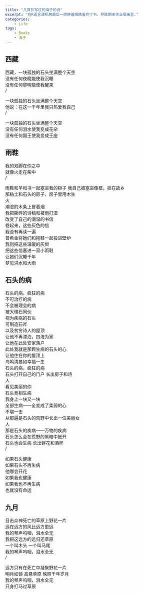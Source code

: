 ```yaml
---
title: "几首抄写过的海子的诗"
excerpt: "在R语言课机房最后一排肿着眼睛看完了书，导致期末作业很痛苦."
categories: 
    - Life
tags:
    - Books
    - 海子
---
```

## 西藏
西藏，一块孤独的石头坐满整个天空  
没有任何夜晚能使我沉睡  
没有任何黎明能使我醒来  
/  
  
一块孤独的石头坐满整个天空  
他说：在这一千年里我只热爱我自己  
/  
  
一块孤独的石头坐满整个天空   
没有任何泪水使我变成花朵  
没有任何国王使我变成王座

## 雨鞋
我的双脚在你之中  
就像火走在柴中  
/  

雨鞋和羊和书一起塞进我的柜子 
我自己被塞进像框，挂在故乡  
那粘土和石头的房子，房子里用木生  
火  
潮湿的木条上冒着烟  
我把撕碎的诗稿和被雨打湿  
改变了自己的潮湿的书信  
卷起来，这些灰色的信  
我没有再读一遍  
普希金将她们和拖鞋一起投进壁炉  
我则把这些温暖的灰烬  
把这些信塞进一双小雨鞋  
让她们沉睡千年  
梦见洪水和大雨  

## 石头的病
石头的病，疯狂的病  
不可治疗的病  
不会被理会的病  
被大理石同伙  
视为疾病的石头  
可制造石斧  
以及贫穷诗人的屋顶  
让他不再漂泊，四海为家  
让他在此处安家落户  
此处我就是那颗生病的石头的心  
让他住在你的屋顶上  
鸟鸣清晨如幸福一生  
石头的病，疯狂的病  
石头打开自己的门户 长出房子和诗  
人  
看见美丽的你  
石头竞相生病  
我身上一块又一块  
全部生病——全变成了柔弱的心  
不堪一击  
从那遍是石头的荒野中长出一位美丽女  
人  
那是石头的疾病——万物的疾病  
石头怎么会在荒野的黑暗中胀开  
石头也会生病  长出鲜花和酒杯  
/  

如果石头健康  
如果石头不再生病  
他哪会开花  
如果我也健康  
如果我也不再生病  
也就没有命运  

## 九月
目击众神死亡的草原上野花一片  
远在远方的风比远方更远  
我的琴声呜咽，泪水全无  
我把这远方的远归还草原  
一个叫木头 一个叫马尾  
我的琴声呜咽，泪水全无  
/  

远方只有在死亡中凝聚野花一片  
明月如镜 高悬草原 映照千年岁月  
我的琴声呜咽，泪水全无  
只身打马过草原  

